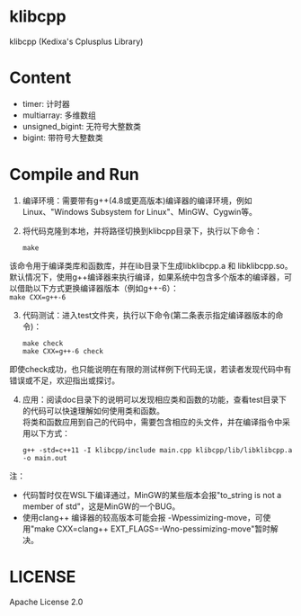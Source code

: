 # klibcpp

klibcpp (Kedixa's Cplusplus Library)

# Content

- timer: 计时器
- multiarray: 多维数组
- unsigned_bigint: 无符号大整数类
- bigint: 带符号大整数类

# Compile and Run

1. 编译环境：需要带有g++(4.8或更高版本)编译器的编译环境，例如Linux、"Windows Subsystem for Linux"、MinGW、Cygwin等。  

2. 将代码克隆到本地，并将路径切换到klibcpp目录下，执行以下命令：  
    ```
    make
    ```
该命令用于编译类库和函数库，并在lib目录下生成libklibcpp.a 和 libklibcpp.so。默认情况下，使用g++编译器来执行编译，如果系统中包含多个版本的编译器，可以借助以下方式更换编译器版本（例如g++-6）：  
    ```
    make CXX=g++-6
    ```

3. 代码测试：进入test文件夹，执行以下命令(第二条表示指定编译器版本的命令)：  
    ```
    make check
    make CXX=g++-6 check
    ```
即使check成功，也只能说明在有限的测试样例下代码无误，若读者发现代码中有错误或不足，欢迎指出或探讨。  

4. 应用：阅读doc目录下的说明可以发现相应类和函数的功能，查看test目录下的代码可以快速理解如何使用类和函数。  
将类和函数应用到自己的代码中，需要包含相应的头文件，并在编译指令中采用以下方式：  
    ```
    g++ -std=c++11 -I klibcpp/include main.cpp klibcpp/lib/libklibcpp.a -o main.out
    ```

注：
- 代码暂时仅在WSL下编译通过，MinGW的某些版本会报"to_string is not a member of std"，这是MinGW的一个BUG。  
- 使用clang++ 编译器的较高版本可能会报 -Wpessimizing-move，可使用"make CXX=clang++ EXT_FLAGS=-Wno-pessimizing-move"暂时解决。

# LICENSE

Apache License 2.0
